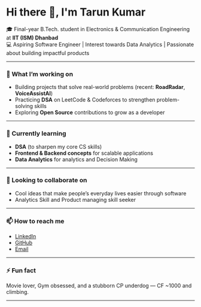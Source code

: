 # Hi there 👋, I'm Tarun Kumar  

🎓 Final-year B.Tech. student in Electronics & Communication Engineering at **IIT (ISM) Dhanbad**  
💻 Aspiring Software Engineer | Interest towards Data Analytics | Passionate about building impactful products  

---

### 🔭 What I’m working on  
- Building projects that solve real-world problems (recent: **RoadRadar**, **VoiceAssistAI**)  
- Practicing **DSA** on LeetCode & Codeforces to strengthen problem-solving skills  
- Exploring **Open Source** contributions to grow as a developer  

---

### 🌱 Currently learning  
- **DSA** (to sharpen my core CS skills)  
- **Frontend & Backend concepts** for scalable applications
- **Data Analytics** for analytics and Decision Making

---

### 👯 Looking to collaborate on  
- Cool ideas that make people’s everyday lives easier through software
- Analytics Skill and Product managing skill seeker 

---

### 📫 How to reach me  
- [LinkedIn](https://www.linkedin.com/in/kante-tarun-kumar-145abb289/)  
- [GitHub](https://github.com/Tarunkumar02)  
- [Email](mailto:tarunkumarkante@gmail.com)  

---

### ⚡ Fun fact  
Movie lover, Gym obsessed, and a stubborn CP underdog — CF ~1000 and climbing. 

---
